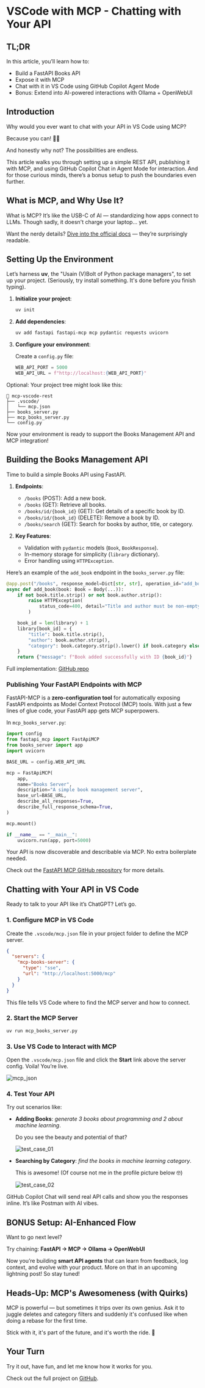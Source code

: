 # VSCode with MCP - Chatting with Your API

## TL;DR

In this article, you’ll learn how to:

- Build a FastAPI Books API
- Expose it with MCP
- Chat with it in VS Code using GitHub Copilot Agent Mode
- Bonus: Extend into AI-powered interactions with Ollama + OpenWebUI

## Introduction

Why would you ever want to chat with your API in VS Code using MCP?

Because you can! 💪😂

And honestly why not? The possibilities are endless.

This article walks you through setting up a simple REST API, publishing it with MCP, and using GitHub Copilot Chat in Agent Mode for interaction. And for those curious minds, there’s a bonus setup to push the boundaries even further.

## What is MCP, and Why Use It?

What is MCP? It’s like the USB-C of AI — standardizing how apps connect to LLMs. Though sadly, it doesn't charge your laptop... yet.

Want the nerdy details? [Dive into the official docs](https://modelcontextprotocol.io/introduction) — they’re surprisingly readable.

## Setting Up the Environment

Let’s harness **uv**, the "Usain (V)Bolt of Python package managers", to set up your project. (Seriously, try install something. It's done before you finish typing).

1. **Initialize your project**:

   ```bash
   uv init
   ```

2. **Add dependencies**:

   ```bash
   uv add fastapi fastapi-mcp mcp pydantic requests uvicorn
   ```

3. **Configure your environment**:

   Create a `config.py` file:

   ```python
   WEB_API_PORT = 5000
   WEB_API_URL = f"http://localhost:{WEB_API_PORT}"
   ```

Optional: Your project tree might look like this:

```
📂 mcp-vscode-rest
├── .vscode/
│   └── mcp.json
├── books_server.py
├── mcp_books_server.py
└── config.py
```

Now your environment is ready to support the Books Management API and MCP integration!

## Building the Books Management API

Time to build a simple Books API using FastAPI.

1. **Endpoints**:

   - `/books` (POST): Add a new book.
   - `/books` (GET): Retrieve all books.
   - `/books/id/{book_id}` (GET): Get details of a specific book by ID.
   - `/books/id/{book_id}` (DELETE): Remove a book by ID.
   - `/books/search` (GET): Search for books by author, title, or category.

2. **Key Features**:

   - Validation with `pydantic` models (`Book`, `BookResponse`).
   - In-memory storage for simplicity (`library` dictionary).
   - Error handling using `HTTPException`.

Here’s an example of the `add_book` endpoint in the `books_server.py` file:

```python
@app.post("/books", response_model=Dict[str, str], operation_id="add_book")
async def add_book(book: Book = Body(...)):
    if not book.title.strip() or not book.author.strip():
        raise HTTPException(
            status_code=400, detail="Title and author must be non-empty."
        )

    book_id = len(library) + 1
    library[book_id] = {
        "title": book.title.strip(),
        "author": book.author.strip(),
        "category": book.category.strip().lower() if book.category else None,
    }
    return {"message": f"Book added successfully with ID {book_id}"}
```

Full implementation: [GitHub repo](https://github.com/dorinandreidragan/mcp-vscode-rest)

### Publishing Your FastAPI Endpoints with MCP

FastAPI-MCP is a **zero-configuration tool** for automatically exposing FastAPI endpoints as Model Context Protocol (MCP) tools. With just a few lines of glue code, your FastAPI app gets MCP superpowers.

In `mcp_books_server.py`:

```python
import config
from fastapi_mcp import FastApiMCP
from books_server import app
import uvicorn

BASE_URL = config.WEB_API_URL

mcp = FastApiMCP(
    app,
    name="Books Server",
    description="A simple book management server",
    base_url=BASE_URL,
    describe_all_responses=True,
    describe_full_response_schema=True,
)

mcp.mount()

if __name__ == "__main__":
    uvicorn.run(app, port=5000)
```

Your API is now discoverable and describable via MCP. No extra boilerplate needed.

Check out the [FastAPI MCP GitHub repository](https://github.com/tadata-org/fastapi_mcp) for more details.

## Chatting with Your API in VS Code

Ready to talk to your API like it’s ChatGPT? Let’s go.

### 1. Configure MCP in VS Code

Create the `.vscode/mcp.json` file in your project folder to define the MCP server.

```json
{
  "servers": {
    "mcp-books-server": {
      "type": "sse",
      "url": "http://localhost:5000/mcp"
    }
  }
}
```

This file tells VS Code where to find the MCP server and how to connect.

### 2. Start the MCP Server

```bash
uv run mcp_books_server.py
```

### 3. Use VS Code to Interact with MCP

Open the `.vscode/mcp.json` file and click the **Start** link above the server config. Voila! You’re live.

![mcp_json]

### 4. Test Your API

Try out scenarios like:

- **Adding Books**: _generate 3 books about programming and 2 about machine learning_.

  Do you see the beauty and potential of that?

  ![test_case_01]

- **Searching by Category**: _find the books in machine learning category_.

  This is awesome! (Of course not me in the profile picture below 🤓)

  ![test_case_02]

GitHub Copilot Chat will send real API calls and show you the responses inline. It’s like Postman with AI vibes.

## BONUS Setup: AI-Enhanced Flow

Want to go next level?

Try chaining: **FastAPI → MCP → Ollama → OpenWebUI**

Now you’re building **smart API agents** that can learn from feedback, log context, and evolve with your product. More on that in an upcoming lightning post! So stay tuned!

## Heads-Up: MCP's Awesomeness (with Quirks)

MCP is powerful — but sometimes it trips over its own genius. Ask it to juggle deletes and category filters and suddenly it's confused like when doing a rebase for the first time.

Stick with it, it's part of the future, and it's worth the ride. 🚀

## Your Turn

Try it out, have fun, and let me know how it works for you.

Check out the full project on [GitHub][github_repo].

[github_repo]: https://github.com/dorinandreidragan/mcp-vscode-rest
[mcp_json]: .attachements/mcp_json.png
[test_case_01]: .attachements/test_case_01.png
[test_case_02]: .attachements/test_case_02.png
